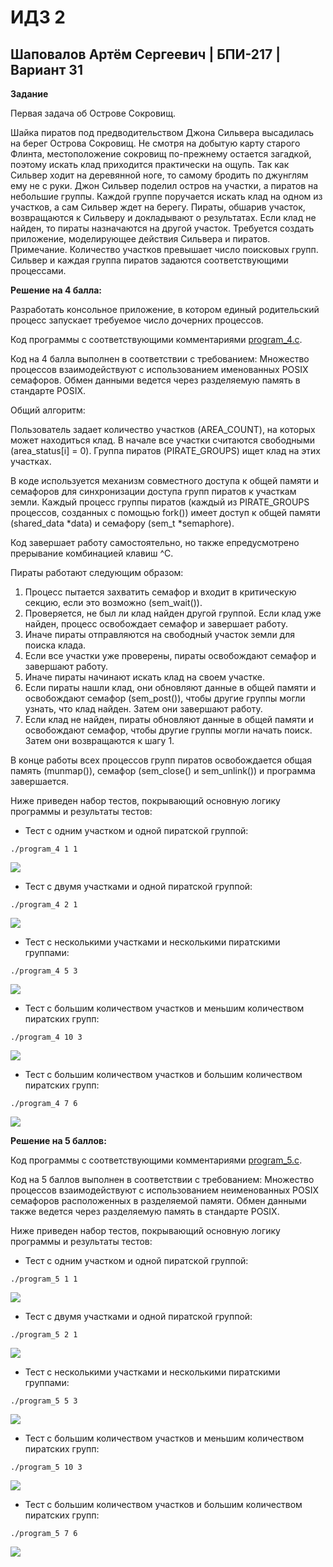 # ИДЗ 2
## Шаповалов Артём Сергеевич | БПИ-217 | Вариант 31

**Задание**

Первая задача об Острове Сокровищ. 

Шайка пиратов под предводительством Джона Сильвера высадилась на берег Острова Сокровищ. Не смотря на добытую карту старого Флинта, местоположение сокровищ по-прежнему остается загадкой, поэтому искать клад приходится практически на ощупь. Так как Сильвер ходит на деревянной ноге, то самому бродить по джунглям ему не с руки. Джон Сильвер поделил остров на участки, а пиратов на небольшие группы. Каждой группе поручается искать клад на одном из участков, а сам Сильвер ждет на берегу. Пираты, обшарив участок, возвращаются к Сильверу и докладывают о результатах. Если клад не найден, то пираты назначаются на другой участок. Требуется создать приложение, моделирующее действия Сильвера и пиратов. Примечание. Количество участков превышает число поисковых групп. Сильвер и каждая группа пиратов задаются соответствующими процессами.

**Решение на 4 балла:**

Разработать консольное приложение, в котором единый родительский процесс запускает требуемое число дочерних процессов.

Код программы с соответствующими комментариями [program_4.c](program_4.c).

Код на 4 балла выполнен в соответствии с требованием: Множество процессов взаимодействуют с использованием именованных POSIX семафоров. Обмен данными ведется через разделяемую память в стандарте POSIX.

Общий алгоритм:

Пользователь задает количество участков (AREA_COUNT), на которых может находиться клад. В начале все участки считаются свободными (area_status[i] = 0). Группа пиратов (PIRATE_GROUPS) ищет клад на этих участках.

В коде используется механизм совместного доступа к общей памяти и семафоров для синхронизации доступа групп пиратов к участкам земли. Каждый процесс группы пиратов (каждый из PIRATE_GROUPS процессов, созданных с помощью fork()) имеет доступ к общей памяти (shared_data *data) и семафору (sem_t *semaphore).

Код завершает работу самостоятельно, но также епредусмотрено прерывание комбинацией клавиш ^C.

Пираты работают следующим образом:

1. Процесс пытается захватить семафор и входит в критическую секцию, если это возможно (sem_wait()).
2. Проверяется, не был ли клад найден другой группой. Если клад уже найден, процесс освобождает семафор и завершает работу.
3. Иначе пираты отправляются на свободный участок земли для поиска клада.
4. Если все участки уже проверены, пираты освобождают семафор и завершают работу.
5. Иначе пираты начинают искать клад на своем участке.
6. Если пираты нашли клад, они обновляют данные в общей памяти и освобождают семафор (sem_post()), чтобы другие группы могли узнать, что клад найден. Затем они завершают работу.
7. Если клад не найден, пираты обновляют данные в общей памяти и освобождают семафор, чтобы другие группы могли начать поиск. Затем они возвращаются к шагу 1.

В конце работы всех процессов групп пиратов освобождается общая память (munmap()), семафор (sem_close() и sem_unlink()) и программа завершается.

Ниже приведен набор тестов, покрывающий основную логику программы и результаты тестов: 


- Тест с одним участком и одной пиратской группой:

```с
./program_4 1 1
```
![](tests/program_4_1.png)
- Тест с двумя участками и одной пиратской группой:

```с
./program_4 2 1
```
![](tests/program_4_2.png)

- Тест с несколькими участками и несколькими пиратскими группами:

```с
./program_4 5 3
```
![](tests/program_4_3.png)

- Тест с большим количеством участков и меньшим количеством пиратских групп:

```с
./program_4 10 3
```
![](tests/program_4_4.png)

- Тест с большим количеством участков и большим количеством пиратских групп:

```с
./program_4 7 6
```
![](tests/program_4_5.png)


**Решение на 5 баллов:**

Код программы с соответствующими комментариями [program_5.c](program_5.c).

Код на 5 баллов выполнен в соответствии с требованием: Множество процессов взаимодействуют с использованием неименованных POSIX семафоров расположенных в разделяемой памяти. Обмен данными также ведется через разделяемую память в стандарте POSIX.

Ниже приведен набор тестов, покрывающий основную логику программы и результаты тестов:


- Тест с одним участком и одной пиратской группой:

```с
./program_5 1 1
```
![](tests/program_5_1.png)
- Тест с двумя участками и одной пиратской группой:

```с
./program_5 2 1
```
![](tests/program_5_2.png)

- Тест с несколькими участками и несколькими пиратскими группами:

```с
./program_5 5 3
```
![](tests/program_5_3.png)

- Тест с большим количеством участков и меньшим количеством пиратских групп:

```с
./program_5 10 3
```
![](tests/program_5_4.png)

- Тест с большим количеством участков и большим количеством пиратских групп:

```с
./program_5 7 6
```
![](tests/program_5_5.png)
